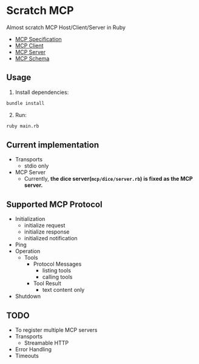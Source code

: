 # Scratch MCP

Almost scratch MCP Host/Client/Server in Ruby

- [MCP Specification](https://modelcontextprotocol.io/specification/2025-03-26)
- [MCP Client](https://modelcontextprotocol.io/quickstart/client)
- [MCP Server](https://modelcontextprotocol.io/quickstart/server)
- [MCP Schema](https://github.com/modelcontextprotocol/modelcontextprotocol/blob/3ba3181c7779da74b24f0c083eb7055b6fc9d928/schema/2025-03-26/schema.ts)

## Usage

1. Install dependencies:

```bash
bundle install
```

2. Run:

```bash
ruby main.rb
```

## Current implementation

- Transports
  - stdio only
- MCP Server
  - Currently, **the dice server(`mcp/dice/server.rb`) is fixed as the MCP server.**

## Supported MCP Protocol
- Initialization
  - initialize request
  - initialize response
  - initialized notification
- Ping
- Operation
  - Tools
    - Protocol Messages
      - listing tools
      - calling tools
    - Tool Result
      - text content only
- Shutdown

## TODO
- To register multiple MCP servers
- Transports
  - Streamable HTTP
- Error Handling
- Timeouts
